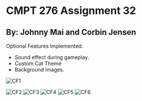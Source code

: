 # CMPT 276 Assignment 32
## By: Johnny Mai and Corbin Jensen

Optional Features Implemented:
- Sound effect during gameplay.
- Custom Cat Theme
- Background images.


![CF1](https://user-images.githubusercontent.com/7061255/149275321-2817a4f2-d7d7-443f-98a3-eb1fc4517ee5.png)

![CF2](https://user-images.githubusercontent.com/7061255/149275333-cbb0d37c-5b18-4c53-99cf-feb595879559.png)
![CF3](https://user-images.githubusercontent.com/7061255/149275342-c600fd92-b88c-4078-9a78-a10d9e7a845f.png)
![CF4](https://user-images.githubusercontent.com/7061255/149275345-2fa42298-a861-4276-ba8d-840db9d54b09.png)
![CF5](https://user-images.githubusercontent.com/7061255/149275348-24c6e0d6-7c0f-4dd8-b7d3-647abeb60ddd.png)
![CF6](https://user-images.githubusercontent.com/7061255/149275349-c717cdaf-bf84-47f5-a4c2-7bdba5b3b8b3.png)
